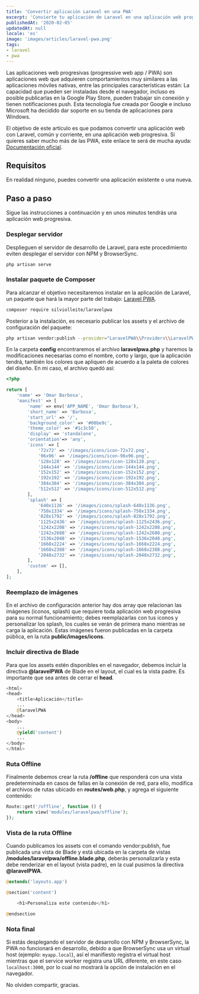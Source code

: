 ```yaml
---
title: 'Convertir aplicación Laravel en una PWA'
excerpt: 'Convierte tu aplicación de Laravel en una aplicación web progresiva (PWA) en minutos, para que pueda ser instalada en dispositivos móviles y de escritorio.'
publishedAt: '2020-02-05'
updatedAt: null
locale: 'es'
image: 'images/articles/laravel-pwa.png'
tags:
- laravel
- pwa
---
```


Las aplicaciones web progresivas (progressive web app / PWA) son aplicaciones web que adquieren comportamientos muy similares a las aplicaciones móviles nativas, entre las principales características están: La capacidad que pueden ser instaladas desde el navegador, incluso es posible publicarlas en la Google Play Store, pueden trabajar sin conexión y tienen notificaciones push. Esta tecnología fue creada por Google e incluso Microsoft ha decidido dar soporte en su tienda de aplicaciones para Windows.

El objetivo de este artículo es que podamos convertir una aplicación web con Laravel, común y corriente, en una aplicación web progresiva. Si quieres saber mucho más de las PWA, este enlace te será de mucha ayuda: [Documentación oficial](https://developers.google.com/web/fundamentals/codelabs/your-first-pwapp?hl=es).

<lite-youtube videoid="4af3btW1foc" params="autoplay=0"></lite-youtube>

## Requisitos

En realidad ninguno, puedes convertir una aplicación existente o una nueva.

## Paso a paso

Sigue las instrucciones a continuación y en unos minutos tendrás una aplicación web progresiva.

### Desplegar servidor

Desplieguen el servidor de desarrollo de Laravel, para este procedimiento eviten desplegar el servidor con NPM y BrowserSync.

```bash
php artisan serve
```

### Instalar paquete de Composer

Para alcanzar el objetivo necesitaremos instalar en la aplicación de Laravel, un paquete que hará la mayor parte del trabajo: [Laravel PWA](https://github.com/silviolleite/laravel-pwa).

```bash
composer require silviolleite/laravelpwa
```

Posterior a la instalación, es necesario publicar los assets y el archivo de configuración del paquete:

```bash
php artisan vendor:publish --provider="LaravelPWA\\Providers\\LaravelPWAServiceProvider"
```

En la carpeta **config** encontraremos el archivo **laravelpwa.php** y haremos la modificaciones necesarias como el nombre, corto y largo, que la aplicación tendrá, también los colores que apliquen de acuerdo a la paleta de colores del diseño. En mi caso, el archivo quedó así:

```php
<?php

return [
    'name' => 'Omar Barbosa',
    'manifest' => [
        'name' => env('APP_NAME', 'Omar Barbosa'),
        'short_name' => 'Barbosa',
        'start_url' => '/',
        'background_color' => '#00be9c',
        'theme_color' => '#1c3c50',
        'display' => 'standalone',
        'orientation'=> 'any',
        'icons' => [
            '72x72' => '/images/icons/icon-72x72.png',
            '96x96' => '/images/icons/icon-96x96.png',
            '128x128' => '/images/icons/icon-128x128.png',
            '144x144' => '/images/icons/icon-144x144.png',
            '152x152' => '/images/icons/icon-152x152.png',
            '192x192' => '/images/icons/icon-192x192.png',
            '384x384' => '/images/icons/icon-384x384.png',
            '512x512' => '/images/icons/icon-512x512.png'
        ],
        'splash' => [
            '640x1136' => '/images/icons/splash-640x1136.png',
            '750x1334' => '/images/icons/splash-750x1334.png',
            '828x1792' => '/images/icons/splash-828x1792.png',
            '1125x2436' => '/images/icons/splash-1125x2436.png',
            '1242x2208' => '/images/icons/splash-1242x2208.png',
            '1242x2688' => '/images/icons/splash-1242x2688.png',
            '1536x2048' => '/images/icons/splash-1536x2048.png',
            '1668x2224' => '/images/icons/splash-1668x2224.png',
            '1668x2388' => '/images/icons/splash-1668x2388.png',
            '2048x2732' => '/images/icons/splash-2048x2732.png',
        ],
        'custom' => [],
    ],
];
```

### Reemplazo de imágenes

En el archivo de configuración anterior hay dos array que relacionan las imágenes (iconos, splash) que requiere toda aplicación web progresiva para su normal funcionamiento; debes reemplazarlas con tus iconos y personalizar los splash, los cuales se verán de primera mano mientras se carga la aplicación. Estas imágenes fueron publicadas en la carpeta pública, en la ruta **public/images/icons**.

### Incluir directiva de Blade

Para que los assets estén disponibles en el navegador, debemos incluir la directiva **@laravelPWA** de Blade en el layout, el cual es la vista padre. Es importante que sea antes de cerrar el **head**.

```php
<html>
<head>
    <title>Aplicación</title>
    ...
    @laravelPWA
</head>
<body>
    ...
    @yield('content')
    ...
</body>
</html>
```

### Ruta Offline

Finalmente debemos crear la ruta **/offline** que responderá con una vista predeterminada en casos de fallas en la conexión de red, para ello, modifica el archivos de rutas ubicado en **routes/web.php**, y agrega el siguiente contenido:

```php
Route::get('/offline', function () {    
    return view('modules/laravelpwa/offline');
});
```

### Vista de la ruta Offline

Cuando publicamos los assets con el comando vendor:publish, fue publicada una vista de Blade y está ubicada en la carpeta de vistas **/modules/laravelpwa/offline.blade.php**, deberás personalizarla y esta debe renderizar en el layout (vista padre), en la cual pusimos la directiva **@laravelPWA**.

```php
@extends('layouts.app')

@section('content')

    <h1>Personaliza este contenido</h1>

@endsection
```

### Nota final

Si estás desplegando el servidor de desarrollo con NPM y BrowserSync, la PWA no funcionará en desarrollo, debido a que BrowserSync usa un virtual host (ejemplo: `myapp.local`), así el manifiesto registra el virtual host mientras que el service worker registra una URL diferente, en este caso `localhost:3000`, por lo cual no mostrará la opción de instalación en el navegador.

No olviden compartir, gracias.